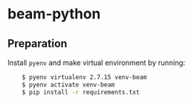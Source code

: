 # beam-python

## Preparation

Install `pyenv` and make virtual environment by running:
```bash
    $ pyenv virtualenv 2.7.15 venv-beam
    $ pyenv activate venv-beam
    $ pip install -r requirements.txt
```
